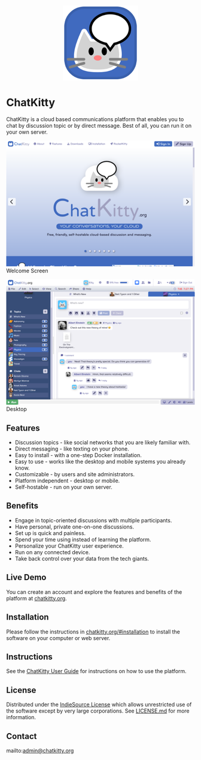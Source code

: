 <p align="center" style="text-align:center">
	<img src="images/logos/logo.svg" width="200">
</p>

# ChatKitty

ChatKitty is a cloud based communications platform that enables you to chat by discussion topic or by direct message. Best of all, you can run it on your own server.

![Screen Shot](images/screen-shots/welcome.png)
Welcome Screen

![Screen Shot](images/screen-shots/desktop.png)
Desktop

## Features

- Discussion topics - like social networks that you are likely familiar with.
- Direct messaging - like texting on your phone.
- Easy to install - with a one-step Docker installation.
- Easy to use - works like the desktop and mobile systems you already know.
- Customizable - by users and site administrators.
- Platform independent - desktop or mobile.
- Self-hostable - run on your own server.

## Benefits

- Engage in topic-oriented discussions with multiple participants.
- Have personal, private one-on-one discussions.
- Set up is quick and painless.
- Spend your time using instead of learning the platform.
- Personalize your ChatKitty user experience.
- Run on any connected device.
- Take back control over your data from the tech giants.

## Live Demo

You can create an account and explore the features and benefits of the platform at [chatkitty.org](https://chatkitty.org).

## Installation

Please follow the instructions in [chatkitty.org/#installation](https://chatkitty.org/#installation) to install the software on your computer or web server.

## Instructions

See the [ChatKitty User Guide](https://chatkitty.org/#help) for instructions on how to use the platform.

## License

Distributed under the <a href="https://indiesource.org/">IndieSource License</a> which allows unrestricted use of the software except by very large corporations. See [LICENSE.md](LICENSE.md) for more information.

## Contact

mailto:admin@chatkitty.org
